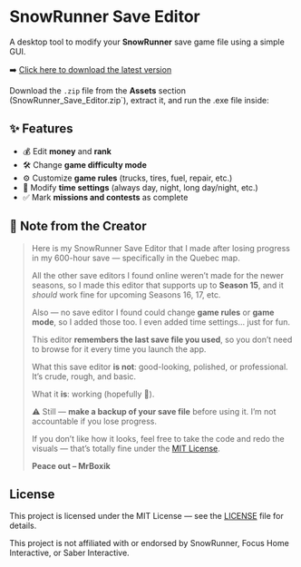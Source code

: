 # SnowRunner Save Editor

A desktop tool to modify your **SnowRunner** save game file using a simple GUI.

➡️ [Click here to download the latest version](https://github.com/MrBoxik/SnowRunner-Save-Editor/releases)

Download the `.zip` file from the **Assets** section (SnowRunner_Save_Editor.zip`), extract it, and run the .exe file inside:

## ✨ Features

- 💰 Edit **money** and **rank**
- 🛠️ Change **game difficulty mode**
- ⚙️ Customize **game rules** (trucks, tires, fuel, repair, etc.)
- 🌄 Modify **time settings** (always day, night, long day/night, etc.)
- ✅ Mark **missions and contests** as complete

## 💬 Note from the Creator

> Here is my SnowRunner Save Editor that I made after losing progress in my 600-hour save — specifically in the Quebec map.  
>  
> All the other save editors I found online weren’t made for the newer seasons, so I made this editor that supports up to **Season 15**, and it *should* work fine for upcoming Seasons 16, 17, etc.  
>  
> Also — no save editor I found could change **game rules** or **game mode**, so I added those too. I even added time settings... just for fun.
> 
> This editor **remembers the last save file you used**, so you don’t need to browse for it every time you launch the app.
>  
> What this save editor **is not**: good-looking, polished, or professional. It’s crude, rough, and basic.  
>  
> What it **is**: working (hopefully 🤞).  
>  
> ⚠️ Still — **make a backup of your save file** before using it. I’m not accountable if you lose progress.  
>  
> If you don’t like how it looks, feel free to take the code and redo the visuals — that’s totally fine under the [MIT License](LICENSE).  
>  
> **Peace out – MrBoxik**


## License

This project is licensed under the MIT License — see the [LICENSE](LICENSE) file for details.

This project is not affiliated with or endorsed by SnowRunner, Focus Home Interactive, or Saber Interactive.

